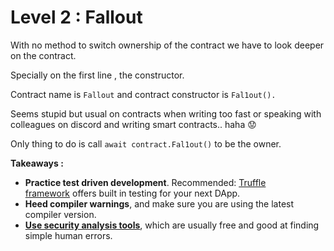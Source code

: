 # Level 2 : Fallout

With no method to switch ownership of the contract we have to look deeper on the contract.

Specially on the first line , the constructor.

Contract name is `Fallout` and contract constructor is `Fal1out().`

Seems stupid but usual on contracts when writing too fast or speaking with colleagues on discord and writing smart contracts.. haha 😟

Only thing to do is call `await contract.Fal1out()` to be the owner.

**Takeaways :** 

- **Practice test driven development**. Recommended: [Truffle framework](https://truffleframework.com/) offers built in testing for your next DApp.
- **Heed compiler warnings**, and make sure you are using the latest compiler version.
- **[Use security analysis tools](https://consensys.github.io/smart-contract-best-practices/security_tools/)**, which are usually free and good at finding simple human errors.